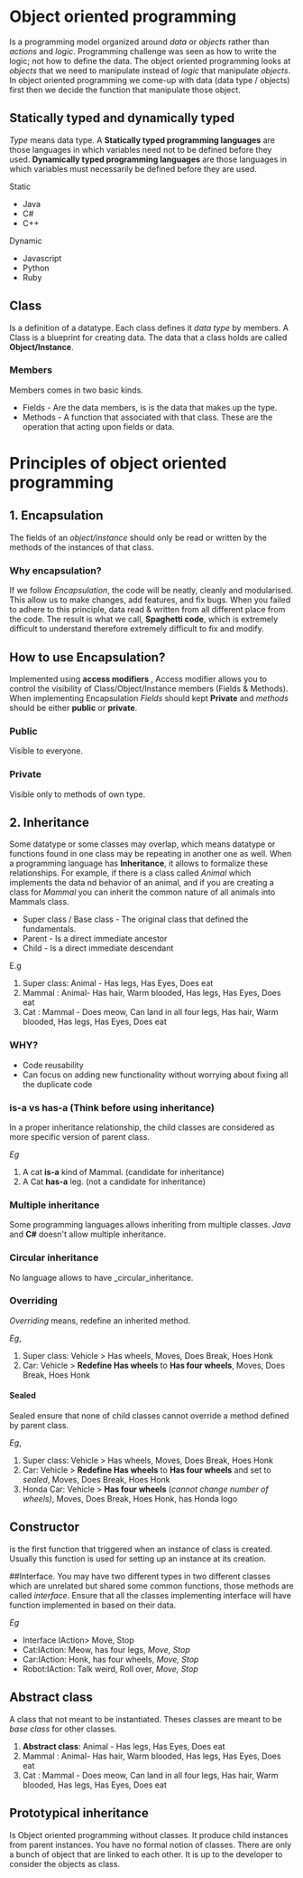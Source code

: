 # Object oriented programming
Is a programming model  organized around _data_ or _objects_ rather than _actions_ and _logic_. Programming challenge was seen as how to write the logic; not how to define the data. The object oriented programming looks at _objects_ that we need to manipulate instead of _logic_ that manipulate _objects_.
In object oriented programming we come-up with data (data type / objects) first then we decide the function that manipulate those object.

## Statically typed and dynamically typed 
_Type_ means data type. A __Statically typed programming languages__ are those languages in which variables need not to be defined before they used. __Dynamically typed programming languages__ are those languages in which variables must necessarily be defined before they are used. 

Static
* Java
* C#
* C++

Dynamic
* Javascript
* Python
* Ruby

## Class
Is a definition of a datatype. Each class defines it _data type_ by members. A Class is a blueprint for creating data. The data that a class holds are called __Object/Instance__.
### Members
Members comes in two basic kinds.
* Fields - Are the data members, is is the data that makes up the type.
* Methods - A function that associated with that class. These are the operation that acting upon fields or data.

# Principles of object oriented programming
## 1. Encapsulation
The fields of an _object/instance_ should only be read or written by the methods of the instances of that class.
### Why encapsulation?
If we follow _Encapsulation_, the code will be neatly, cleanly and modularised. This allow us to make changes, add features, and fix bugs. When you failed to adhere to this principle, data read & written from all different place from the code. The result is what we call, __Spaghetti code__, which is extremely difficult to understand therefore extremely difficult to fix and modify.
## How to use Encapsulation?
Implemented using __access modifiers__ , Access modifier allows you to control the visibility of Class/Object/Instance members (Fields & Methods). When implementing Encapsulation _Fields_ should kept __Private__ and _methods_ should be either __public__ or __private__.

### Public 
Visible to everyone.
### Private
Visible only to methods of own type.
## 2. Inheritance
Some datatype or some classes may overlap, which means datatype or functions found in one class may be repeating in another one as well. When a programming language has __Inheritance__, it allows to formalize these relationships. For example, if there is a class called _Animal_ which implements the data nd behavior of an animal, and if you are creating a class for _Mammal_ you can inherit the common nature of all animals into Mammals class.
* Super class / Base class - The original class that defined the fundamentals.
* Parent - Is a direct immediate ancestor 
* Child - Is a direct immediate descendant 

E.g
1. Super class: Animal - Has legs, Has Eyes, Does eat
2. Mammal : Animal- Has hair, Warm blooded, Has legs, Has Eyes, Does eat
3. Cat : Mammal   - Does meow, Can land in all four legs, Has hair, Warm blooded, Has legs, Has Eyes, Does eat
### WHY?
* Code reusability
* Can focus on adding new functionality without worrying about fixing all the duplicate code
### is-a vs has-a (Think before using inheritance)
In a proper inheritance relationship, the child classes are considered as more specific version of parent class. 

_Eg_ 
1. A cat __is-a__ kind of Mammal. (candidate for inheritance)
2. A Cat __has-a__ leg. (not a candidate for inheritance)
### Multiple inheritance
Some programming languages allows inheriting from multiple classes. _Java_ and __C#__ doesn't allow multiple inheritance.
### Circular inheritance
No language allows to have _circular_inheritance. 
### Overriding
_Overriding_ means, redefine an inherited method.

_Eg_, 
1. Super class: Vehicle > Has wheels, Moves, Does Break, Hoes Honk
2. Car: Vehicle > __Redefine Has wheels__ to __Has four wheels__, Moves, Does Break, Hoes Honk
#### Sealed
Sealed ensure that none of child classes cannot override a method defined by parent class.

_Eg_, 
1. Super class: Vehicle > Has wheels, Moves, Does Break, Hoes Honk
2. Car: Vehicle > __Redefine Has wheels__ to __Has four wheels__ and set to _sealed_, Moves, Does Break, Hoes Honk
3. Honda Car: Vehicle > __Has four wheels__ (_cannot change number of wheels)_, Moves, Does Break, Hoes Honk, has Honda logo

## Constructor
is the first function that triggered when an instance of class is created. Usually this function is used for setting up an instance at its creation.

##Interface.
You may have two different types in two different classes which are unrelated but shared some common functions, those methods are called _interface_. Ensure that all the classes implementing interface will have function implemented in based on their data.

_Eg_
* Interface IAction> Move, Stop
* Cat:IAction: Meow, has four legs, _Move, Stop_
* Car:IAction: Honk, has four wheels, _Move, Stop_
* Robot:IAction: Talk weird, Roll over, _Move, Stop_

## Abstract class
A class that not meant to be instantiated. Theses classes are meant to be _base class_ for other classes.
1. __Abstract class__: Animal - Has legs, Has Eyes, Does eat
2. Mammal : Animal- Has hair, Warm blooded, Has legs, Has Eyes, Does eat
3. Cat : Mammal   - Does meow, Can land in all four legs, Has hair, Warm blooded, Has legs, Has Eyes, Does eat

## Prototypical inheritance
Is Object oriented programming without classes. It produce child instances from parent instances. You have no formal notion of classes. There are only a bunch of object that are linked to each other. It is up to the developer to consider the objects as class.